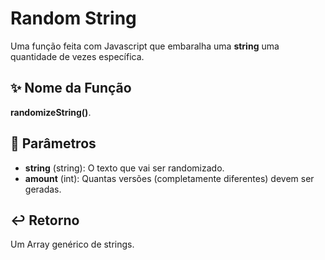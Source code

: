 # Random String
Uma função feita com Javascript que embaralha uma **string** uma quantidade de vezes específica.

## ✨ Nome da Função
**randomizeString()**.

## 📝 Parâmetros
- **string** (string): O texto que vai ser randomizado.
- **amount** (int): Quantas versões (completamente diferentes) devem ser geradas.

## ↩️ Retorno
Um Array genérico de strings.

